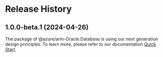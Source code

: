 # Release History
    
## 1.0.0-beta.1 (2024-04-26)

The package of @azure/arm-Oracle.Database is using our next generation design principles. To learn more, please refer to our documentation [Quick Start](https://aka.ms/js-track2-quickstart).
